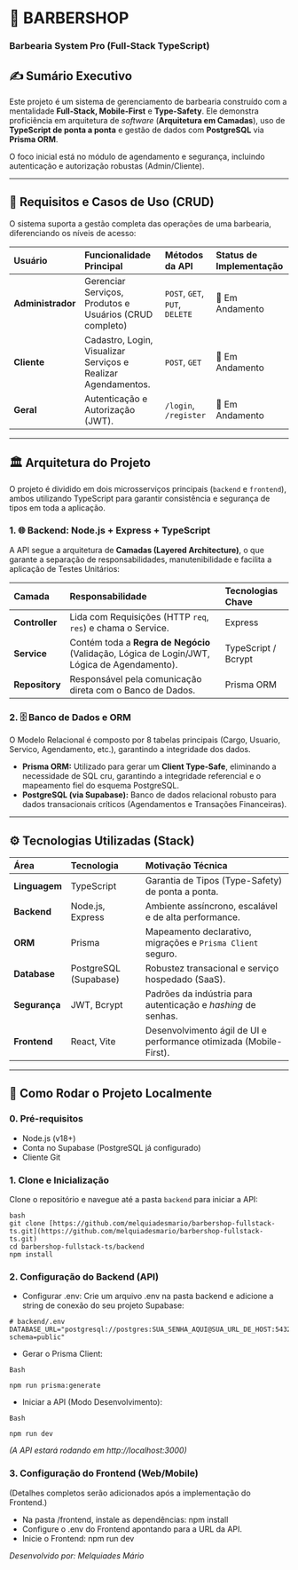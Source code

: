 # 💈 BARBERSHOP
### Barbearia System Pro (Full-Stack TypeScript)

## ✍️ Sumário Executivo

Este projeto é um sistema de gerenciamento de barbearia construído com a mentalidade **Full-Stack, Mobile-First** e **Type-Safety**. Ele demonstra proficiência em arquitetura de *software* (**Arquitetura em Camadas**), uso de **TypeScript de ponta a ponta** e gestão de dados com **PostgreSQL** via **Prisma ORM**.

O foco inicial está no módulo de agendamento e segurança, incluindo autenticação e autorização robustas (Admin/Cliente).

---

## 🎯 Requisitos e Casos de Uso (CRUD)

O sistema suporta a gestão completa das operações de uma barbearia, diferenciando os níveis de acesso:

| Usuário | Funcionalidade Principal | Métodos da API | Status de Implementação |
| :--- | :--- | :--- | :--- |
| **Administrador** | Gerenciar Serviços, Produtos e Usuários (CRUD completo) | `POST`, `GET`, `PUT`, `DELETE` | 🚧 Em Andamento |
| **Cliente** | Cadastro, Login, Visualizar Serviços e Realizar Agendamentos. | `POST`, `GET` | 🚧 Em Andamento |
| **Geral** | Autenticação e Autorização (JWT). | `/login`, `/register` | 🚧 Em Andamento |

---

## 🏛️ Arquitetura do Projeto

O projeto é dividido em dois microsserviços principais (`backend` e `frontend`), ambos utilizando TypeScript para garantir consistência e segurança de tipos em toda a aplicação.

### 1. 🌐 Backend: Node.js + Express + TypeScript

A API segue a arquitetura de **Camadas (Layered Architecture)**, o que garante a separação de responsabilidades, manutenibilidade e facilita a aplicação de Testes Unitários:

| Camada | Responsabilidade | Tecnologias Chave |
| :--- | :--- | :--- |
| **Controller** | Lida com Requisições (HTTP `req`, `res`) e chama o Service. | Express |
| **Service** | Contém toda a **Regra de Negócio** (Validação, Lógica de Login/JWT, Lógica de Agendamento). | TypeScript / Bcrypt |
| **Repository** | Responsável pela comunicação direta com o Banco de Dados. | Prisma ORM |

### 2. 🗄️ Banco de Dados e ORM

O Modelo Relacional é composto por 8 tabelas principais (Cargo, Usuario, Servico, Agendamento, etc.), garantindo a integridade dos dados.

- **Prisma ORM:** Utilizado para gerar um **Client Type-Safe**, eliminando a necessidade de SQL cru, garantindo a integridade referencial e o mapeamento fiel do esquema PostgreSQL.
- **PostgreSQL (via Supabase):** Banco de dados relacional robusto para dados transacionais críticos (Agendamentos e Transações Financeiras).

---

## ⚙️ Tecnologias Utilizadas (Stack)

| Área | Tecnologia | Motivação Técnica |
| :--- | :--- | :--- |
| **Linguagem** | TypeScript | Garantia de Tipos (Type-Safety) de ponta a ponta. |
| **Backend** | Node.js, Express | Ambiente assíncrono, escalável e de alta performance. |
| **ORM** | Prisma | Mapeamento declarativo, migrações e `Prisma Client` seguro. |
| **Database** | PostgreSQL (Supabase) | Robustez transacional e serviço hospedado (SaaS). |
| **Segurança** | JWT, Bcrypt | Padrões da indústria para autenticação e *hashing* de senhas. |
| **Frontend** | React, Vite | Desenvolvimento ágil de UI e performance otimizada (Mobile-First). |

---

## 🚀 Como Rodar o Projeto Localmente

### 0. Pré-requisitos

- Node.js (v18+)
- Conta no Supabase (PostgreSQL já configurado)
- Cliente Git

### 1. Clone e Inicialização

Clone o repositório e navegue até a pasta `backend` para iniciar a API:

```
bash
git clone [https://github.com/melquiadesmario/barbershop-fullstack-ts.git](https://github.com/melquiadesmario/barbershop-fullstack-ts.git)
cd barbershop-fullstack-ts/backend
npm install

```
### 2. Configuração do Backend (API)
- Configurar .env: Crie um arquivo .env na pasta backend e adicione a string de conexão do seu projeto Supabase:

```
# backend/.env
DATABASE_URL="postgresql://postgres:SUA_SENHA_AQUI@SUA_URL_DE_HOST:5432/postgres?schema=public"

```
- Gerar o Prisma Client:

```
Bash

npm run prisma:generate

```
- Iniciar a API (Modo Desenvolvimento):

```
Bash

npm run dev

```
*(A API estará rodando em http://localhost:3000)*

### 3. Configuração do Frontend (Web/Mobile)
(Detalhes completos serão adicionados após a implementação do Frontend.)

- Na pasta /frontend, instale as dependências: npm install
- Configure o .env do Frontend apontando para a URL da API.
- Inicie o Frontend: npm run dev

*Desenvolvido por: Melquiades Mário*
